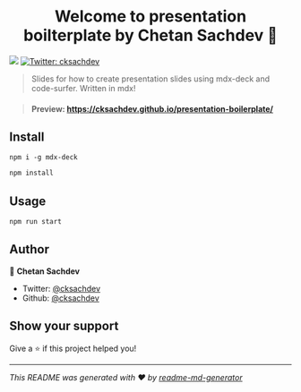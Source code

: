 <h1 align="center">Welcome to presentation boilterplate by Chetan Sachdev 👋</h1>
<p>
  <img src="https://img.shields.io/badge/version-1.0-blue.svg?cacheSeconds=2592000" />
  <a href="https://twitter.com/cksachdev">
    <img alt="Twitter: cksachdev" src="https://img.shields.io/twitter/follow/cksachdev.svg?style=social" target="_blank" />
  </a>
</p>

> Slides for how to create presentation slides using mdx-deck and code-surfer. Written in mdx!

> #### Preview: https://cksachdev.github.io/presentation-boilerplate/

## Install
```
npm i -g mdx-deck
```
```sh
npm install
```

## Usage

```sh
npm run start
```

## Author

👤 **Chetan Sachdev**

* Twitter: [@cksachdev](https://twitter.com/cksachdev)
* Github: [@cksachdev](https://github.com/cksachdev)

## Show your support

Give a ⭐️ if this project helped you!

***
_This README was generated with ❤️ by [readme-md-generator](https://github.com/kefranabg/readme-md-generator)_